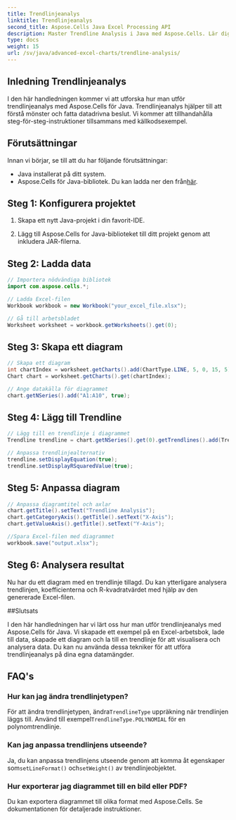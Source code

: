 ```yaml
---
title: Trendlinjeanalys
linktitle: Trendlinjeanalys
second_title: Aspose.Cells Java Excel Processing API
description: Master Trendline Analysis i Java med Aspose.Cells. Lär dig att skapa datadrivna insikter med steg-för-steg-instruktioner och kodexempel.
type: docs
weight: 15
url: /sv/java/advanced-excel-charts/trendline-analysis/
---
```


## Inledning Trendlinjeanalys

I den här handledningen kommer vi att utforska hur man utför trendlinjeanalys med Aspose.Cells för Java. Trendlinjeanalys hjälper till att förstå mönster och fatta datadrivna beslut. Vi kommer att tillhandahålla steg-för-steg-instruktioner tillsammans med källkodsexempel.

## Förutsättningar

Innan vi börjar, se till att du har följande förutsättningar:

- Java installerat på ditt system.
-  Aspose.Cells för Java-bibliotek. Du kan ladda ner den från[här](https://releases.aspose.com/cells/java/).

## Steg 1: Konfigurera projektet

1. Skapa ett nytt Java-projekt i din favorit-IDE.

2. Lägg till Aspose.Cells for Java-biblioteket till ditt projekt genom att inkludera JAR-filerna.

## Steg 2: Ladda data

```java
// Importera nödvändiga bibliotek
import com.aspose.cells.*;

// Ladda Excel-filen
Workbook workbook = new Workbook("your_excel_file.xlsx");

// Gå till arbetsbladet
Worksheet worksheet = workbook.getWorksheets().get(0);
```

## Steg 3: Skapa ett diagram

```java
// Skapa ett diagram
int chartIndex = worksheet.getCharts().add(ChartType.LINE, 5, 0, 15, 5);
Chart chart = worksheet.getCharts().get(chartIndex);

// Ange datakälla för diagrammet
chart.getNSeries().add("A1:A10", true);
```

## Steg 4: Lägg till Trendline

```java
// Lägg till en trendlinje i diagrammet
Trendline trendline = chart.getNSeries().get(0).getTrendlines().add(TrendlineType.LINEAR);

// Anpassa trendlinjealternativ
trendline.setDisplayEquation(true);
trendline.setDisplayRSquaredValue(true);
```

## Steg 5: Anpassa diagram

```java
// Anpassa diagramtitel och axlar
chart.getTitle().setText("Trendline Analysis");
chart.getCategoryAxis().getTitle().setText("X-Axis");
chart.getValueAxis().getTitle().setText("Y-Axis");

//Spara Excel-filen med diagrammet
workbook.save("output.xlsx");
```

## Steg 6: Analysera resultat

Nu har du ett diagram med en trendlinje tillagd. Du kan ytterligare analysera trendlinjen, koefficienterna och R-kvadratvärdet med hjälp av den genererade Excel-filen.

##Slutsats

I den här handledningen har vi lärt oss hur man utför trendlinjeanalys med Aspose.Cells för Java. Vi skapade ett exempel på en Excel-arbetsbok, lade till data, skapade ett diagram och la till en trendlinje för att visualisera och analysera data. Du kan nu använda dessa tekniker för att utföra trendlinjeanalys på dina egna datamängder.

## FAQ's

### Hur kan jag ändra trendlinjetypen?

 För att ändra trendlinjetypen, ändra`TrendlineType` uppräkning när trendlinjen läggs till. Använd till exempel`TrendlineType.POLYNOMIAL` för en polynomtrendlinje.

### Kan jag anpassa trendlinjens utseende?

 Ja, du kan anpassa trendlinjens utseende genom att komma åt egenskaper som`setLineFormat()` och`setWeight()` av trendlinjeobjektet.

### Hur exporterar jag diagrammet till en bild eller PDF?

Du kan exportera diagrammet till olika format med Aspose.Cells. Se dokumentationen för detaljerade instruktioner.